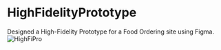 # HighFidelityPrototype
Designed a High-Fidelity Prototype for a Food Ordering site using Figma.
![HighFiPro](https://github.com/Priya-180103/HighFidelityPrototype/assets/110527817/130cd7c5-39b2-4376-90ba-38c7a2b320ca)


